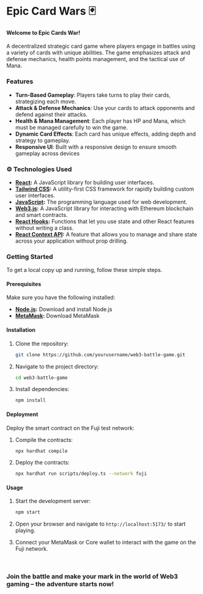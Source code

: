 # Epic Card Wars 🃏

#### Welcome to Epic Cards War!
A decentralized strategic card game where players engage in battles using a variety of cards with unique abilities. The game emphasizes attack and defense mechanics, health points management, and the tactical use of Mana.

### Features
- **Turn-Based Gameplay**: Players take turns to play their cards, strategizing each move.
- **Attack & Defense Mechanics**: Use your cards to attack opponents and defend against their attacks.
- **Health & Mana Management**: Each player has HP and Mana, which must be managed carefully to win the game.
- **Dynamic Card Effects**: Each card has unique effects, adding depth and strategy to gameplay.
- **Responsive UI**: Built with a responsive design to ensure smooth gameplay across devices

### ⚙️ Technologies Used

- **[React](https://react.dev/):** A JavaScript library for building user interfaces.
- **[Tailwind CSS](https://tailwindcss.com/):** A utility-first CSS framework for rapidly building custom user interfaces.
- **[JavaScript](https://developer.mozilla.org/en-US/docs/Web/JavaScript):** The programming language used for web development.
- **[Web3.js](https://web3js.org/):** A JavaScript library for interacting with Ethereum blockchain and smart contracts.
- **[React Hooks](https://react.dev/reference/react):** Functions that let you use state and other React features without writing a class.
- **[React Context API](https://react.dev/reference/react/Context):** A feature that allows you to manage and share state across your application without prop drilling.

### Getting Started
To get a local copy up and running, follow these simple steps.

#### Prerequisites
Make sure you have the following installed:

- **[Node.js](https://nodejs.org/):** Download and install Node.js 
- **[MetaMask](https://metamask.io/):** Download MetaMask

#### Installation
1. Clone the repository:

   ```bash
   git clone https://github.com/yourusername/web3-battle-game.git

2. Navigate to the project directory:
   
   ```bash
   cd web3-battle-game

3. Install dependencies:
   
   ```bash
   npm install

#### Deployment
Deploy the smart contract on the Fuji test network:

1. Compile the contracts:
   
   ```bash
   npx hardhat compile

3. Deploy the contracts:
   
   ```bash
   npx hardhat run scripts/deploy.ts --network fuji

#### Usage
1. Start the development server:
   
   ```bash
   npm start

2. Open your browser and navigate to `http://localhost:5173/` to start playing.
3. Connect your MetaMask or Core wallet to interact with the game on the Fuji network.
<br>

### Join the battle and make your mark in the world of Web3 gaming – the adventure starts now!
